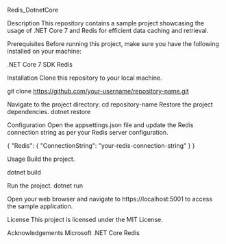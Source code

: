 Redis_DotnetCore

Description This repository contains a sample project showcasing the usage of .NET Core 7 and Redis for efficient data caching and retrieval.

Prerequisites Before running this project, make sure you have the following installed on your machine:

.NET Core 7 SDK Redis

Installation Clone this repository to your local machine.

git clone https://github.com/your-username/repository-name.git

Navigate to the project directory. cd repository-name Restore the project dependencies. dotnet restore

Configuration Open the appsettings.json file and update the Redis connection string as per your Redis server configuration.

{ "Redis": { "ConnectionString": "your-redis-connection-string" } }

Usage Build the project.

dotnet build

Run the project. dotnet run

Open your web browser and navigate to https://localhost:5001 to access the sample application.

License This project is licensed under the MIT License.

Acknowledgements Microsoft .NET Core Redis
